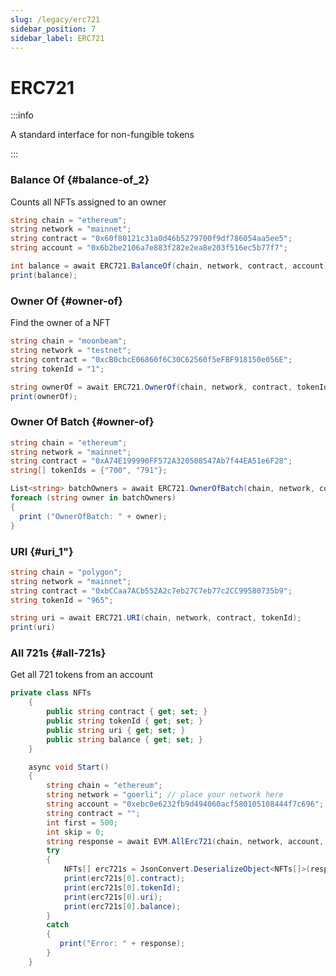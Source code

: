 ```yaml
---
slug: /legacy/erc721
sidebar_position: 7
sidebar_label: ERC721
---
```



# ERC721

:::info

A standard interface for non-fungible tokens

:::

### Balance Of {#balance-of_2}

Counts all NFTs assigned to an owner

```csharp
string chain = "ethereum";
string network = "mainnet";
string contract = "0x60f80121c31a0d46b5279700f9df786054aa5ee5";
string account = "0x6b2be2106a7e883f282e2ea8e203f516ec5b77f7";

int balance = await ERC721.BalanceOf(chain, network, contract, account);
print(balance);
```

### Owner Of {#owner-of}

Find the owner of a NFT

```csharp
string chain = "moonbeam";
string network = "testnet";
string contract = "0xcB0cbcE06860f6C30C62560f5eFBF918150e056E";
string tokenId = "1";

string ownerOf = await ERC721.OwnerOf(chain, network, contract, tokenId);
print(ownerOf);
```

### Owner Of Batch {#owner-of}

```csharp
string chain = "ethereum";
string network = "mainnet";
string contract = "0xA74E199990FF572A320508547Ab7f44EA51e6F28";
string[] tokenIds = {"700", "791"};

List<string> batchOwners = await ERC721.OwnerOfBatch(chain, network, contract, tokenIds);
foreach (string owner in batchOwners)
{
  print ("OwnerOfBatch: " + owner);
}
```

### URI {#uri_1"}

```csharp
string chain = "polygon";
string network = "mainnet";
string contract = "0xbCCaa7ACb552A2c7eb27C7eb77c2CC99580735b9";
string tokenId = "965";

string uri = await ERC721.URI(chain, network, contract, tokenId);
print(uri)
```

### All 721s {#all-721s}

Get all 721 tokens from an account

```csharp
private class NFTs
    {
        public string contract { get; set; }
        public string tokenId { get; set; }
        public string uri { get; set; }
        public string balance { get; set; }
    }

    async void Start()
    {
        string chain = "ethereum";
        string network = "goerli"; // place your network here
        string account = "0xebc0e6232fb9d494060acf580105108444f7c696";
        string contract = "";
        int first = 500;
        int skip = 0;
        string response = await EVM.AllErc721(chain, network, account, contract, first, skip);
        try
        {
            NFTs[] erc721s = JsonConvert.DeserializeObject<NFTs[]>(response);
            print(erc721s[0].contract);
            print(erc721s[0].tokenId);
            print(erc721s[0].uri);
            print(erc721s[0].balance);
        }
        catch
        {
           print("Error: " + response);
        }
    }
```

